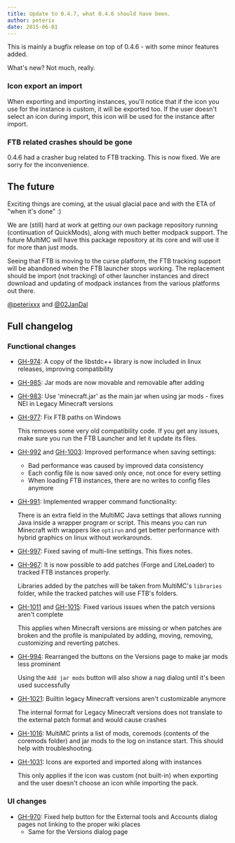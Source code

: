 ```yaml
---
title: Update to 0.4.7, what 0.4.6 should have been.
author: peterix
date: 2015-06-01
---
```


This is mainly a bugfix release on top of 0.4.6 - with some minor features added.

What's new? Not much, really.

### Icon export an import

When exporting and importing instances, you'll notice that if the icon you use for the instance is custom,
it will be exported too. If the user doesn't select an icon during import, this icon will be used for the instance after import.

### FTB related crashes should be gone

0.4.6 had a crasher bug related to FTB tracking. This is now fixed. We are sorry for the inconvenience.

## The future

Exciting things are coming, at the usual glacial pace and with the ETA of "when it's done" :)

We are (still) hard at work at getting our own package repository running (continuation of QuickMods), along with much better modpack support. The future MultiMC will have this package repository at its core and will use it for more than just mods.

Seeing that FTB is moving to the curse platform, the FTB tracking support will be abandoned when the FTB launcher stops working. The replacement should be import (not tracking) of other launcher instances and direct download and updating of modpack instances from the various platforms out there.

[@peterixxx](https://twitter.com/peterixxx) and [@02JanDal](https://twitter.com/02JanDal)

## Full changelog

### Functional changes

- [GH-974](https://github.com/MultiMC/MultiMC5/issues/974): A copy of the libstdc++ library is now included in linux releases, improving compatibility
- [GH-985](https://github.com/MultiMC/MultiMC5/issues/985): Jar mods are now movable and removable after adding
- [GH-983](https://github.com/MultiMC/MultiMC5/issues/983): Use 'minecraft.jar' as the main jar when using jar mods - fixes NEI in Legacy Minecraft versions
- [GH-977](https://github.com/MultiMC/MultiMC5/issues/977): Fix FTB paths on Windows

    This removes some very old compatibility code. If you get any issues, make sure you run the FTB Launcher and let it update its files.

- [GH-992](https://github.com/MultiMC/MultiMC5/issues/992) and [GH-1003](https://github.com/MultiMC/MultiMC5/issues/1003): Improved performance when saving settings:

   - Bad performance was caused by improved data consistency
   - Each config file is now saved only once, not once for every setting
   - When loading FTB instances, there are no writes to config files anymore

- [GH-991](https://github.com/MultiMC/MultiMC5/issues/991): Implemented wrapper command functionality:

    There is an extra field in the MultiMC Java settings that allows running Java inside a wrapper program or script. This means you can run Minecraft with wrappers like `optirun` and get better performance with hybrid graphics on linux without workarounds.

- [GH-997](https://github.com/MultiMC/MultiMC5/issues/997): Fixed saving of multi-line settings. This fixes notes.
- [GH-967](https://github.com/MultiMC/MultiMC5/issues/967): It is now possible to add patches (Forge and LiteLoader) to tracked FTB instances properly.

    Libraries added by the patches will be taken from MultiMC's `libraries` folder, while the tracked patches will use FTB's folders.

- [GH-1011](https://github.com/MultiMC/MultiMC5/issues/1011) and [GH-1015](https://github.com/MultiMC/MultiMC5/issues/1015): Fixed various issues when the patch versions aren't complete

    This applies when Minecraft versions are missing or when patches are broken and the profile is manipulated by adding, moving, removing, customizing and reverting patches.

- [GH-994](https://github.com/MultiMC/MultiMC5/issues/994): Rearranged the buttons on the Versions page to make jar mods less prominent

    Using the `Add jar mods` button will also show a nag dialog until it's been used successfully

- [GH-1021](https://github.com/MultiMC/MultiMC5/issues/1021): Builtin legacy Minecraft versions aren't customizable anymore

    The internal format for Legacy Minecraft versions does not translate to the external patch format and would cause crashes

- [GH-1016](https://github.com/MultiMC/MultiMC5/issues/1016): MultiMC prints a list of mods, coremods (contents of the coremods folder) and jar mods to the log on instance start. This should help with troubleshooting.
- [GH-1031](https://github.com/MultiMC/MultiMC5/issues/1031): Icons are exported and imported along with instances

    This only applies if the icon was custom (not built-in) when exporting and the user doesn't choose an icon while importing the pack.

### UI changes
- [GH-970](https://github.com/MultiMC/MultiMC5/issues/970): Fixed help button for the External tools and Accounts dialog pages not linking to the proper wiki places
  - Same for the Versions dialog page
